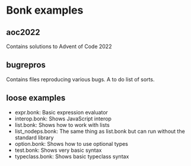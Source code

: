# Bonk examples

## aoc2022
Contains solutions to Advent of Code 2022

## bugrepros
Contains files reproducing various bugs. A to do list of sorts.

## loose examples
- expr.bonk: Basic expression evaluator
- interop.bonk: Shows JavaScript interop
- list.bonk: Shows how to work with lists
- list_nodeps.bonk: The same thing as list.bonk but can run without the standard library
- option.bonk: Shows how to use optional types
- test.bonk: Shows very basic syntax
- typeclass.bonk: Shows basic typeclass syntax
